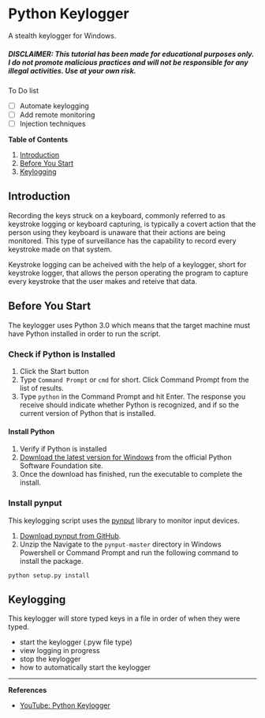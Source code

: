 # Python Keylogger
A stealth keylogger for Windows.

##### *DISCLAIMER: This tutorial has been made for educational purposes only. I do not promote malicious practices and will not be responsible for any illegal activities. Use at your own risk.*

To Do list
- [ ] Automate keylogging
- [ ] Add remote monitoring
- [ ] Injection techniques

**Table of Contents**
1. [Introduction](#introduction) 
2. [Before You Start](#before-you-start)
3. [Keylogging](#keylogging)  

## Introduction
Recording the keys struck on a keyboard, commonly referred to as keystroke logging or keyboard capturing, is typically a covert action that the person using they keyboard is unaware that their actions are being monitored. This type of surveillance has the capability to record every keystroke made on that system.

Keystroke logging can be acheived with the help of a keylogger, short for keystroke logger, that allows the person operating the program to capture every keystroke that the user makes and reteive that data.

## Before You Start
The keylogger uses Python 3.0 which means that the target machine must have Python installed in order to run the script.

### Check if Python is Installed
1. Click the Start button
2. Type `Command Prompt` or `cmd` for short. Click Command Prompt from the list of results.
3. Type `python` in the Command Prompt and hit Enter. The response you receive should indicate whether Python is recognized, and if so the current version of Python that is installed.

#### Install Python

1. Verify if Python is installed
2. [Download the latest version for Windows](https://www.python.org/downloads/windows/) from the official Python Software Foundation site.
3. Once the download has finished, run the executable to complete the install.

### Install pynput
This keylogging script uses the [pynput](https://pynput.readthedocs.io/en/latest/) library to monitor input devices.

1. [Download pynput from GitHub](https://github.com/moses-palmer/pynput).
2. Unzip the Navigate to the ```pynput-master``` directory in Windows Powershell or Command Prompt and run the following command to install the package.
```shell
python setup.py install
```

## Keylogging
This keylogger will store typed keys in a file in order of when they were typed.
- start the keylogger (.pyw file type)
- view logging in progress
- stop the keylogger
- how to automatically start the keylogger

---

**References**

- [YouTube: Python Keylogger](https://www.youtube.com/watch?v=x8GbWt56TlY)  